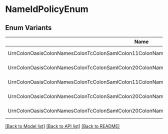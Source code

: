 # NameIdPolicyEnum

## Enum Variants

| Name | Value |
|---- | -----|
| UrnColonOasisColonNamesColonTcColonSamlColon11ColonNameidFormatColonEmailAddress | urn:oasis:names:tc:SAML:1.1:nameid-format:emailAddress |
| UrnColonOasisColonNamesColonTcColonSamlColon20ColonNameidFormatColonPersistent | urn:oasis:names:tc:SAML:2.0:nameid-format:persistent |
| UrnColonOasisColonNamesColonTcColonSamlColon11ColonNameidFormatColonX509SubjectName | urn:oasis:names:tc:SAML:1.1:nameid-format:X509SubjectName |
| UrnColonOasisColonNamesColonTcColonSamlColon20ColonNameidFormatColonWindowsDomainQualifiedName | urn:oasis:names:tc:SAML:2.0:nameid-format:WindowsDomainQualifiedName |
| UrnColonOasisColonNamesColonTcColonSamlColon20ColonNameidFormatColonTransient | urn:oasis:names:tc:SAML:2.0:nameid-format:transient |


[[Back to Model list]](../README.md#documentation-for-models) [[Back to API list]](../README.md#documentation-for-api-endpoints) [[Back to README]](../README.md)


